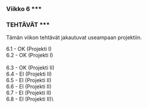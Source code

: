 ### Viikko 6 ***

### TEHTÄVÄT ***

Tämän viikon tehtävät jakautuvat useampaan projektiin.

6.1     - OK (Projekti I)\
6.2     - OK (Projekti I)\
\
6.3     - OK (Projekti II)\
6.4     - EI (Projekti II)\
6.5     - EI (Projekti II)\
6.6     - EI (Projekti II)\
6.7     - EI (Projekti II)\
6.8     - EI (Projekti II)\